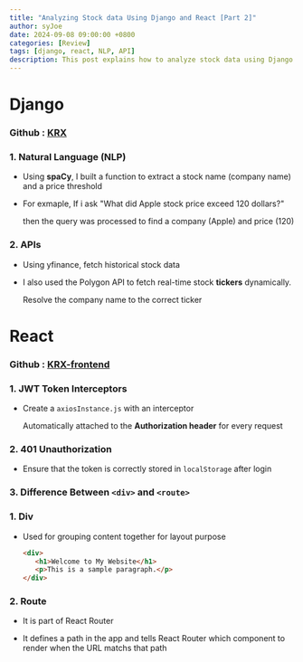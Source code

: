 ```yaml
---
title: "Analyzing Stock data Using Django and React [Part 2]"
author: syJoe
date: 2024-09-08 09:00:00 +0800
categories: [Review]
tags: [django, react, NLP, API]
description: This post explains how to analyze stock data using Django and React. Learn about natural language processing (NLP) and API usage.
---
```


# Django

### Github : [KRX](https://github.com/syjoe02/Krx)

### 1. **Natural Language (NLP)**
   - Using **spaCy**, I built a function to extract a stock name (company name) and a price threshold

   - For exmaple, If i ask "What did Apple stock price exceed 120 dollars?" 
   
      then the query was processed to find a company (Apple) and price (120)

### 2. **APIs**

- Using yfinance, fetch historical stock data

- I also used the Polygon API to fetch real-time stock **tickers** dynamically.

   Resolve the company name to the correct ticker


# React

### Github : [KRX-frontend](https://github.com/syjoe02/Krx-frontend)

### 1. **JWT Token Interceptors**

- Create a `axiosInstance.js` with an interceptor

   Automatically attached to the **Authorization header** for every request

### 2. **401 Unauthorization**

- Ensure that the token is correctly stored in `localStorage` after login

### 3. **Difference Between `<div>` and `<route>`**

### 1. Div

- Used for grouping content together for layout purpose

   ```html
   <div>
      <h1>Welcome to My Website</h1>
      <p>This is a sample paragraph.</p>
   </div>
   ```

### 2. Route

- It is part of React Router

- It defines a path in the app and tells React Router which component to render when the URL matchs that path
